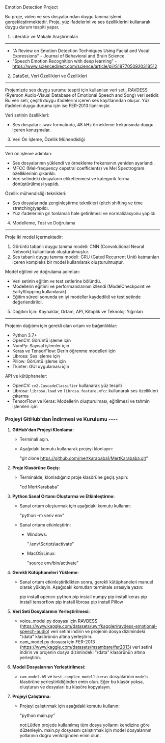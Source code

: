 Emotion Detection Project

Bu proje, video ve ses dosyalarından duygu tanıma işlemi gerçekleştirmektedir. Proje, yüz ifadelerini ve ses özelliklerini kullanarak duygu durum tespiti yapar.

1. Literatür ve Makale Araştırmaları
------------------------------------

- "A Review on Emotion Detection Techniques Using Facial and Vocal Expressions" - Journal of Behavioral and Brain Science
- "Speech Emotion Recognition with deep learning" - https://www.sciencedirect.com/science/article/pii/S1877050920318512


2. DataSet, Veri Özellikleri ve Özellikleri
-------------------------------------------
Projemizde ses duygu surumu tespiti için kullanılan veri seti, RAVDESS (Ryerson Audio-Visual Database of Emotional Speech and Song) veri setidir. Bu veri seti, çeşitli duygu ifadelerini içeren ses kayıtlarından oluşur.
Yüz ifadeleri duygu durumu için ise FER-2013 llanılmıştır.

Veri setinin özellikleri:

- Ses dosyaları: .wav formatında, 48 kHz örnekleme frekansında duygu içeren konuşmalar.


3. Veri Ön İşleme, Özellik Mühendisliği
---------------------------------------
Veri ön işleme adımları:
- Ses dosyalarının yüklendi ve örnekleme frekansının yeniden ayarlandı.
- MFCC (Mel-frequency cepstral coefficients) ve Mel Spectrogram özelliklerinin çıkarıldı.
- Veri setindeki dosyaların etiketlenmesi ve kategorik forma dönüştürülmesi yapıldı.

Özellik mühendisliği teknikleri:
- Ses dosyalarında zenginleştirme teknikleri (pitch shifting ve time stretching)yapıldı.
- Yüz ifadelerinin gri tonlamalı hale getirilmesi ve normalizasyonu yapıldı.


4. Modelleme, Test ve Doğrulama
-------------------------------
Proje iki model içermektedir:

1. Görüntü tabanlı duygu tanıma modeli: CNN (Convolutional Neural Network) kullanılarak oluşturulmuştur.
2. Ses tabanlı duygu tanıma modeli: GRU (Gated Recurrent Unit) katmanları içeren kompleks bir model kullanılarak oluşturulmuştur.

Model eğitimi ve doğrulama adımları:
- Veri setinin eğitim ve test setlerine bölündü.
- Modellerin eğitimi ve performanslarının izlendi (ModelCheckpoint ve EarlyStopping kullanılarak).
- Eğitim süreci sonunda en iyi modeller kaydedildi ve test setinde değerlendirildi.


5. Dağıtım İçin: Kaynaklar, Ortam, API, Kitaplık ve Teknoloji Yığınları
----------------------------------------------------------------------
Projenin dağıtımı için gerekli olan ortam ve bağımlılıklar:
- Python 3.7+
- OpenCV: Görüntü işleme için
- NumPy: Sayısal işlemler için
- Keras ve TensorFlow: Derin öğrenme modelleri için
- Librosa: Ses işleme için
- Pillow: Görüntü işleme için
- Tkinter: GUI uygulaması için

API ve kütüphaneler:
- OpenCV: `cv2.CascadeClassifier` kullanarak yüz tespiti
- Librosa: `librosa.load` ve `librosa.feature.mfcc` kullanarak ses özellikleri çıkarma
- TensorFlow ve Keras: Modellerin oluşturulması, eğitilmesi ve tahmin işlemleri için



### Projeyi GitHub'dan İndirmesi ve Kurulumu ----

1. **GitHub'dan Projeyi Klonlama:**
   - Terminali açın.
   - Aşağıdaki komutu kullanarak projeyi klonlayın:
     
     "git clone https://github.com/mertkarababa1/MertKarababa.git"
     

2. **Proje Klasörüne Geçiş:**
   - Terminalde, klonladığınız proje klasörüne geçiş yapın:

     "cd MertKarababa"

3. **Python Sanal Ortamı Oluşturma ve Etkinleştirme:**
   - Sanal ortam oluşturmak için aşağıdaki komutu kullanın:
     
     "python -m venv env"
     
   - Sanal ortamı etkinleştirin:
     - Windows:
      
       ".\env\Scripts\activate"
       
     - MacOS/Linux:
       
       "source env/bin/activate"
       

4. **Gerekli Kütüphaneleri Yükleme:**
   - Sanal ortam etkinleştirildikten sonra, gerekli kütüphaneleri manuel olarak yükleyin. Aşağıdaki komutları terminale sırasıyla yazın:
     
     pip install opencv-python
     pip install numpy
     pip install keras
     pip install tensorflow
     pip install librosa
     pip install Pillow
     

5. **Veri Seti Dosyalarının Yerleştirilmesi:**
   - voice_model.py dosyası için RAVDESS (https://www.kaggle.com/datasets/uwrfkaggler/ravdess-emotional-speech-audio) veri setini indirin ve projenin dosya dizimindeki "/data" klasörünün altına yerleştirin.
   - cam_model.py dosyası için FER-2013 (https://www.kaggle.com/datasets/msambare/fer2013) veri setini indirin ve projenin dosya dizimindeki "/data" klasörünün altına yerleştirin.


6. **Model Dosyalarının Yerleştirilmesi:**
   - `cam_model.h5` ve `best_complex_model1.keras` dosyalarının `models` klasörüne yerleştirildiğinden emin olun. Eğer bu klasör yoksa, oluşturun ve dosyaları bu klasöre kopyalayın.

7. **Projeyi Çalıştırma:**
   - Projeyi çalıştırmak için aşağıdaki komutu kullanın:
    
     "python main.py"

     not:Lütfen projede kullanılmış tüm dosya yollarını kendizine göre düzenleyin. main.py dosyasını çalıştırmak için model dosyalarının yollarının doğru verildiğinden emin olun.
     

